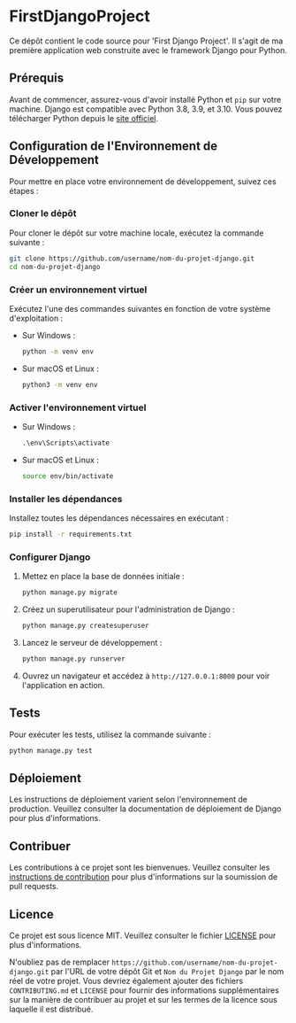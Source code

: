 # FirstDjangoProject

Ce dépôt contient le code source pour 'First Django Project'. Il s'agit de ma première application web construite avec le framework Django pour Python.

## Prérequis

Avant de commencer, assurez-vous d'avoir installé Python et `pip` sur votre machine. Django est compatible avec Python 3.8, 3.9, et 3.10. Vous pouvez télécharger Python depuis le [site officiel](https://www.python.org/downloads/).

## Configuration de l'Environnement de Développement

Pour mettre en place votre environnement de développement, suivez ces étapes :

### Cloner le dépôt

Pour cloner le dépôt sur votre machine locale, exécutez la commande suivante :

```bash
git clone https://github.com/username/nom-du-projet-django.git
cd nom-du-projet-django
```

### Créer un environnement virtuel

Exécutez l'une des commandes suivantes en fonction de votre système d'exploitation :

- Sur Windows :

  ```cmd
  python -m venv env
  ```

- Sur macOS et Linux :

  ```bash
  python3 -m venv env
  ```

### Activer l'environnement virtuel

- Sur Windows :

  ```cmd
  .\env\Scripts\activate
  ```

- Sur macOS et Linux :

  ```bash
  source env/bin/activate
  ```

### Installer les dépendances

Installez toutes les dépendances nécessaires en exécutant :

```bash
pip install -r requirements.txt
```

### Configurer Django

1. Mettez en place la base de données initiale :

   ```bash
   python manage.py migrate
   ```

2. Créez un superutilisateur pour l'administration de Django :

   ```bash
   python manage.py createsuperuser
   ```

3. Lancez le serveur de développement :

   ```bash
   python manage.py runserver
   ```

4. Ouvrez un navigateur et accédez à `http://127.0.0.1:8000` pour voir l'application en action.

## Tests

Pour exécuter les tests, utilisez la commande suivante :

```bash
python manage.py test
```

## Déploiement

Les instructions de déploiement varient selon l'environnement de production. Veuillez consulter la documentation de déploiement de Django pour plus d'informations.

## Contribuer

Les contributions à ce projet sont les bienvenues. Veuillez consulter les [instructions de contribution](CONTRIBUTING.md) pour plus d'informations sur la soumission de pull requests.

## Licence

Ce projet est sous licence MIT. Veuillez consulter le fichier [LICENSE](LICENSE) pour plus d'informations.

N'oubliez pas de remplacer `https://github.com/username/nom-du-projet-django.git` par l'URL de votre dépôt Git et `Nom du Projet Django` par le nom réel de votre projet. Vous devriez également ajouter des fichiers `CONTRIBUTING.md` et `LICENSE` pour fournir des informations supplémentaires sur la manière de contribuer au projet et sur les termes de la licence sous laquelle il est distribué.